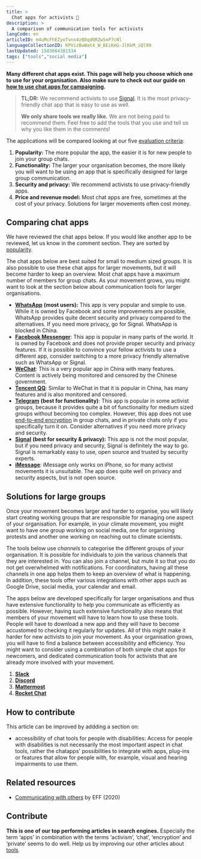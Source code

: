 ```yaml
---
title: >
  Chat apps for activists 💬
description: >
  A comparison of communication tools for activists
langCode: en
articleID: m4uMcFhEZyoTvnn4zBDqd0RZwSnP7cNl
languageCollectionID: KPVizBwWat4_W_BEiKmG-JlKkM_iQl99
lastUpdated: 1583664381534
tags: ["tools","social media"]
---
```


**Many different chat apps exist. This page will help you choose which one to use for your organisation. Also make sure to check out our guide on** [**how to use chat apps for campaigning**](/communication/chat-apps)**.**

> **TL;DR:** We recommend activists to use [Signal](/tools/chat-apps/signal). It is the most privacy-friendly chat app that is easy to use as well.
> 
> **We only share tools we really like.** We are not being paid to recommend them. Feel free to add the tools that you use and tell us why you like them in the comments!

The applications will be compared looking at our five [evaluation criteria](/tools/chat-apps/evaluation-criteria):

1.  **Popularity:** The more popular the app, the easier it is for new people to join your group chats.
2.  **Functionality:** The larger your organisation becomes, the more likely you will want to be using an app that is specifically designed for large group communication.
3.  **Security and privacy:** We recommend activists to use privacy-friendly apps.
4.  **Price and revenue model:** Most chat apps are free, sometimes at the cost of your privacy. Solutions for larger movements often cost money.

<div></div>

## Comparing chat apps

We have reviewed the chat apps below. If you would like another app to be reviewed, let us know in the comment section. They are sorted by [popularity](https://www.statista.com/statistics/258749/most-popular-global-mobile-messenger-apps/).

The chat apps below are best suited for small to medium sized groups. It is also possible to use these chat apps for larger movements, but it will become harder to keep an overview. Most chat apps have a maximum number of members for group chats. As your movement grows, you might want to look at the section below about communication tools for larger organisations.

-   [**WhatsApp**](/tools/chat-apps/whatsapp) **(most users):** This app is very popular and simple to use. While it is owned by Facebook and some improvements are possible, WhatsApp provides quite decent security and privacy compared to the alternatives. If you need more privacy, go for Signal. WhatsApp is blocked in China.
-   [**Facebook Messenger**](/tools/chat-apps/facebook-messenger): This app is popular in many parts of the world. It is owned by Facebook and does not provide proper security and privacy features. If it is possible to convince your fellow activists to use a different app, consider switching to a more privacy friendly alternative such as WhatsApp or Signal.
-   [**WeChat**](/tools/chat-apps/wechat): This is a very popular app in China with many features. Content is actively being monitored and censored by the Chinese government.
-   [**Tencent QQ**](/tools/chat-apps/tencent-qq): Similar to WeChat in that it is popular in China, has many features and is also monitored and censored.
-   [**Telegram**](/tools/chat-apps/telegram) **(best for functionality)**_:_ This app is popular in some activist groups, because it provides quite a bit of functionality for medium sized groups without becoming too complex. However, this app does not use [end-to-end encryption](/end-to-end-encryption) in group chats, and in private chats only if you specifically turn it on. Consider alternatives if you need more privacy and security.
-   [**Signal**](/tools/chat-apps/signal) **(best for security & privacy):** This app is not the most popular, but if you need privacy and security, Signal is definitely the way to go. Signal is remarkably easy to use, open source and trusted by security experts.
-   [**iMessage**](/tools/chat-apps/imessage): iMessage only works on iPhone, so for many activist movements it is unsuitable. The app does quite well on privacy and security aspects, but is not open source.

## Solutions for large groups

Once your movement becomes larger and harder to organise, you will likely start creating working groups that are responsible for managing one aspect of your organisation. For example, in your climate movement, you might want to have one group working on social media, one for organising protests and another one working on reaching out to climate scientists.

The tools below use _channels_ to categorise the different groups of your organisation. It is possible for individuals to join the various channels that they are interested in. You can also join a channel, but mute it so that you do not get overwhelmed with notifications. For coordinators, having all these channels in one app helps them to keep an overview of what is happening. In addition, these tools offer various integrations with other apps such as Google Drive, social media, your calendar and email.

The apps below are developed specifically for larger organisations and thus have extensive functionality to help you communicate as efficiently as possible. However, having such extensive functionality also means that members of your movement will have to learn how to use these tools. People will have to download a new app and they will have to become accustomed to checking it regularly for updates. All of this might make it harder for new activists to join your movement. As your organisation grows, you will have to find a balance between accessibility and efficiency. You might want to consider using a combination of both simple chat apps for newcomers, and dedicated communication tools for activists that are already more involved with your movement.

1.  [**Slack**](/tools/chat-apps/slack)
2.  [**Discord**](/tools/chat-apps/discord)
3.  [**Mattermost**](/tools/chat-apps/mattermost)
4.  [**Rocket Chat**](/tools/chat-apps/rocket-chat)

## How to contribute

This article can be improved by addding a section on:

-   accessibility of chat tools for people with disabilities: Access for people with disabilities is not necessarily the most important aspect in chat tools, rather the chatapps' possibilities to integrate with apps, plug-ins or features that allow for people with, for example, visual and hearing impairments to use them.

## Related resources

-   [Communicating with others](https://ssd.eff.org/en/module/communicating-others) by EFF (2020)

## Contribute

**This is one of our top performing articles in search engines.** Especially the term ‘apps’ in combination with the terms ‘activism’, ‘chat’, ‘encryption’ and ‘private’ seems to do well. Help us by improving our other articles about [tools](/tools).